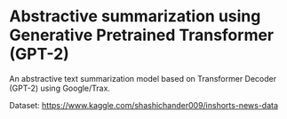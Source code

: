 # Abstractive summarization using Generative Pretrained Transformer (GPT-2)
An abstractive text summarization model based on Transformer Decoder (GPT-2) using Google/Trax.

Dataset: https://www.kaggle.com/shashichander009/inshorts-news-data
